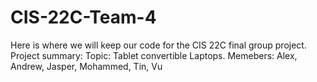 # CIS-22C-Team-4
Here is where we will keep our code for the CIS 22C final group project. 
Project summary:
	Topic: Tablet convertible Laptops.
	Memebers: Alex, Andrew,  Jasper, Mohammed, Tin, Vu
